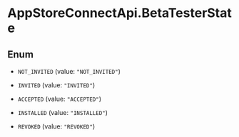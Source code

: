 # AppStoreConnectApi.BetaTesterState

## Enum


* `NOT_INVITED` (value: `"NOT_INVITED"`)

* `INVITED` (value: `"INVITED"`)

* `ACCEPTED` (value: `"ACCEPTED"`)

* `INSTALLED` (value: `"INSTALLED"`)

* `REVOKED` (value: `"REVOKED"`)


